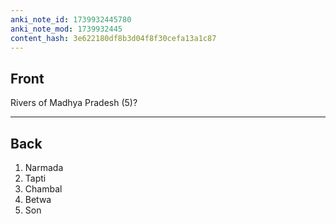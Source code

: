 ```yaml
---
anki_note_id: 1739932445780
anki_note_mod: 1739932445
content_hash: 3e622180df8b3d04f8f30cefa13a1c87
---
```


## Front

Rivers of Madhya Pradesh (5)?

<hr/>

## Back

1. Narmada  
2. Tapti  
3. Chambal  
4. Betwa  
5. Son